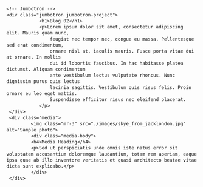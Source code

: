     <!-- Jumbotron -->
    <div class="jumbotron jumbotron-project">
                <h1>Blog 02</h1>
                <p>Lorem ipsum dolor sit amet, consectetur adipiscing elit. Mauris quam nunc, 
                    feugiat nec tempor nec, congue eu massa. Pellentesque sed erat condimentum, 
                    ornare nisl at, iaculis mauris. Fusce porta vitae dui at ornare. In mollis 
                    dui id lobortis faucibus. In hac habitasse platea dictumst. Aliquam condimentum 
                    ante vestibulum lectus vulputate rhoncus. Nunc dignissim purus quis lectus 
                    lacinia sagittis. Vestibulum quis risus felis. Proin ornare eu leo eget mattis. 
                    Suspendisse efficitur risus nec eleifend placerat. 
                </p>
     </div>
     <div class="media">
             <img class="mr-3" src="./images/skye_from_jacklondon.jpg" alt="Sample photo">
             <div class="media-body">
             <h4>Media Heading</h4>
             <p>Sed ut perspiciatis unde omnis iste natus error sit voluptatem accusantium doloremque laudantium, totam rem aperiam, eaque ipsa quae ab illo inventore veritatis et quasi architecto beatae vitae dicta sunt explicabo.</p>
             </div>
     </div>
     
